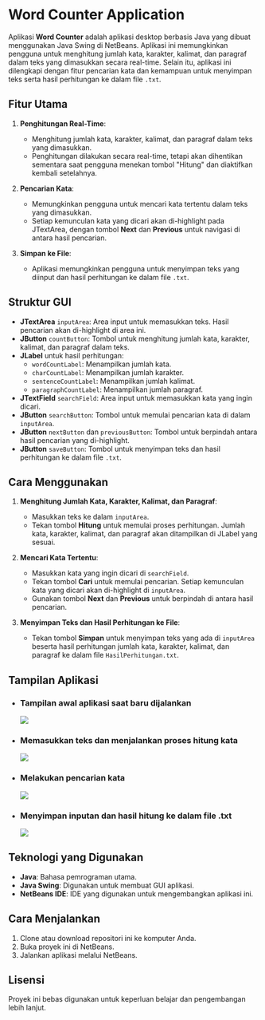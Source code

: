 # Word Counter Application

Aplikasi **Word Counter** adalah aplikasi desktop berbasis Java yang dibuat menggunakan Java Swing di NetBeans. Aplikasi ini memungkinkan pengguna untuk menghitung jumlah kata, karakter, kalimat, dan paragraf dalam teks yang dimasukkan secara real-time. Selain itu, aplikasi ini dilengkapi dengan fitur pencarian kata dan kemampuan untuk menyimpan teks serta hasil perhitungan ke dalam file `.txt`.

## Fitur Utama

1. **Penghitungan Real-Time**:
   - Menghitung jumlah kata, karakter, kalimat, dan paragraf dalam teks yang dimasukkan.
   - Penghitungan dilakukan secara real-time, tetapi akan dihentikan sementara saat pengguna menekan tombol "Hitung" dan diaktifkan kembali setelahnya.

2. **Pencarian Kata**:
   - Memungkinkan pengguna untuk mencari kata tertentu dalam teks yang dimasukkan.
   - Setiap kemunculan kata yang dicari akan di-highlight pada JTextArea, dengan tombol **Next** dan **Previous** untuk navigasi di antara hasil pencarian.

3. **Simpan ke File**:
   - Aplikasi memungkinkan pengguna untuk menyimpan teks yang diinput dan hasil perhitungan ke dalam file `.txt`.

## Struktur GUI

- **JTextArea** `inputArea`: Area input untuk memasukkan teks. Hasil pencarian akan di-highlight di area ini.
- **JButton** `countButton`: Tombol untuk menghitung jumlah kata, karakter, kalimat, dan paragraf dalam teks.
- **JLabel** untuk hasil perhitungan:
  - `wordCountLabel`: Menampilkan jumlah kata.
  - `charCountLabel`: Menampilkan jumlah karakter.
  - `sentenceCountLabel`: Menampilkan jumlah kalimat.
  - `paragraphCountLabel`: Menampilkan jumlah paragraf.
- **JTextField** `searchField`: Area input untuk memasukkan kata yang ingin dicari.
- **JButton** `searchButton`: Tombol untuk memulai pencarian kata di dalam `inputArea`.
- **JButton** `nextButton` dan `previousButton`: Tombol untuk berpindah antara hasil pencarian yang di-highlight.
- **JButton** `saveButton`: Tombol untuk menyimpan teks dan hasil perhitungan ke dalam file `.txt`.

## Cara Menggunakan

1. **Menghitung Jumlah Kata, Karakter, Kalimat, dan Paragraf**:
   - Masukkan teks ke dalam `inputArea`.
   - Tekan tombol **Hitung** untuk memulai proses perhitungan. Jumlah kata, karakter, kalimat, dan paragraf akan ditampilkan di JLabel yang sesuai.

2. **Mencari Kata Tertentu**:
   - Masukkan kata yang ingin dicari di `searchField`.
   - Tekan tombol **Cari** untuk memulai pencarian. Setiap kemunculan kata yang dicari akan di-highlight di `inputArea`.
   - Gunakan tombol **Next** dan **Previous** untuk berpindah di antara hasil pencarian.

3. **Menyimpan Teks dan Hasil Perhitungan ke File**:
   - Tekan tombol **Simpan** untuk menyimpan teks yang ada di `inputArea` beserta hasil perhitungan jumlah kata, karakter, kalimat, dan paragraf ke dalam file `HasilPerhitungan.txt`.

## Tampilan Aplikasi

- ### Tampilan awal aplikasi saat baru dijalankan
  ![](ss1.PNG)

- ### Memasukkan teks dan menjalankan proses hitung kata
  ![](ss2.PNG)
  
- ### Melakukan pencarian kata
  ![](ss3.PNG)
  
- ### Menyimpan inputan dan hasil hitung ke dalam file .txt
  ![](ss4.PNG)

## Teknologi yang Digunakan

- **Java**: Bahasa pemrograman utama.
- **Java Swing**: Digunakan untuk membuat GUI aplikasi.
- **NetBeans IDE**: IDE yang digunakan untuk mengembangkan aplikasi ini.

## Cara Menjalankan

1. Clone atau download repositori ini ke komputer Anda.
2. Buka proyek ini di NetBeans.
3. Jalankan aplikasi melalui NetBeans.

## Lisensi

Proyek ini bebas digunakan untuk keperluan belajar dan pengembangan lebih lanjut.
